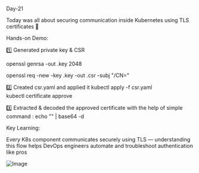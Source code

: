 Day-21

Today was all about securing communication inside Kubernetes using TLS certificates 🔐 

 Hands-on Demo:

 1️⃣ Generated private key & CSR

openssl genrsa -out <username>.key 2048  

openssl req -new -key <username>.key -out <username>.csr -subj "/CN=<username>"

2️⃣ Created csr.yaml and applied it
kubectl apply -f csr.yaml  
kubectl certificate approve <name>

3️⃣ Extracted & decoded the approved certificate with the help of simple command : echo "<certificate>" | base64 -d 
 
Key Learning:

Every K8s component communicates securely using TLS — understanding this flow helps DevOps engineers automate and troubleshoot authentication like pros

![Image](https://github.com/user-attachments/assets/47e51123-b8a2-4efe-bac7-5d1be02afeef)
